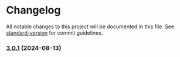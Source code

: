 # Changelog

All notable changes to this project will be documented in this file. See [standard-version](https://github.com/conventional-changelog/standard-version) for commit guidelines.

### [3.0.1](https://github.com/KauaAmaroPires/Download_Youtube/compare/v1.1.3...v3.0.1) (2024-08-13)
